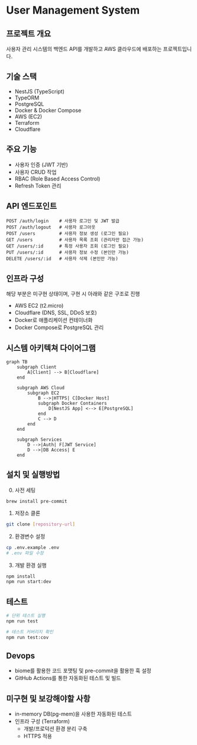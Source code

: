 # User Management System

## 프로젝트 개요
사용자 관리 시스템의 백엔드 API를 개발하고 AWS 클라우드에 배포하는 프로젝트입니다.

## 기술 스택
- NestJS (TypeScript)
- TypeORM
- PostgreSQL
- Docker & Docker Compose
- AWS (EC2)
- Terraform
- Cloudflare

## 주요 기능
- 사용자 인증 (JWT 기반)
- 사용자 CRUD 작업
- RBAC (Role Based Access Control)
- Refresh Token 관리

## API 엔드포인트
```
POST /auth/login    # 사용자 로그인 및 JWT 발급
POST /auth/logout   # 사용자 로그아웃
POST /users         # 사용자 정보 생성 (로그인 필요)
GET /users          # 사용자 목록 조회 (관리자만 접근 가능)
GET /users/:id      # 특정 사용자 조회 (로그인 필요)
PUT /users/:id      # 사용자 정보 수정 (본인만 가능)
DELETE /users/:id   # 사용자 삭제 (본인만 가능)
```

## 인프라 구성
해당 부분은 미구현 상태이며, 구현 시 아래와 같은 구조로 진행
- AWS EC2 (t2.micro)
- Cloudflare (DNS, SSL, DDoS 보호)
- Docker로 애플리케이션 컨테이너화
- Docker Compose로 PostgreSQL 관리

## 시스템 아키텍쳐 다이어그램
```mermaid
graph TB
    subgraph Client
        A[Client] --> B[Cloudflare]
    end

    subgraph AWS Cloud
        subgraph EC2
            B -->|HTTPS| C[Docker Host]
            subgraph Docker Containers
                D[NestJS App] <--> E[PostgreSQL]
            end
            C --> D
        end
    end

    subgraph Services
        D -->|Auth| F[JWT Service]
        D -->|DB Access| E
    end
```

## 설치 및 실행방법
0. 사전 세팅
```
brew install pre-commit
```

1. 저장소 클론
```bash
git clone [repository-url]
```

2. 환경변수 설정
```bash
cp .env.example .env
# .env 파일 수정
```

3. 개발 환경 실행
```bash
npm install
npm run start:dev
```

## 테스트
```bash
# 단위 테스트 실행
npm run test

# 테스트 커버리지 확인
npm run test:cov
```

## Devops
- biome를 활용한 코드 포맷팅 및 pre-commit을 활용한 훅 설정
- GitHub Actions를 통한 자동화된 테스트 및 빌드

## 미구현 및 보강해야할 사항
- in-memory DB(pg-mem)을 사용한 자동화된 테스트
- 인프라 구성 (Terraform)
  - 개발/프로덕션 환경 분리 구축
  - HTTPS 적용